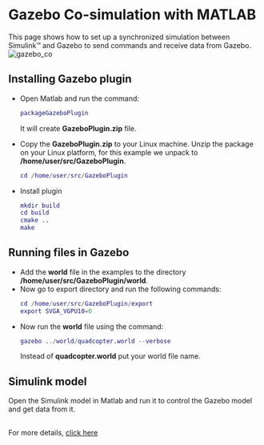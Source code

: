# Gazebo Co-simulation with MATLAB
This page shows how to set up a synchronized simulation between Simulink™ and Gazebo to send commands and receive data from Gazebo.
![gazebo_co](https://github.com/tech-lover-1510/UAV-simulations/assets/136898779/8511ec4b-b4c5-4c31-9dd6-ea1d1136c22e)

## Installing Gazebo plugin
- Open Matlab and run the command:
  ```matlab
  packageGazeboPlugin
  ```
  It will create **GazeboPlugin.zip** file.
  
- Copy the **GazeboPlugin.zip** to your Linux machine. Unzip the package on your Linux platform, for this example we unpack to **/home/user/src/GazeboPlugin**.
  ```matlab
  cd /home/user/src/GazeboPlugin
  ```
- Install plugin
  ```matlab  
  mkdir build
  cd build
  cmake ..
  make
  ```

## Running files in Gazebo
- Add the **world** file in the examples to the directory **/home/user/src/GazeboPlugin/world**.
- Now go to export directory and run the following commands:
  ```matlab
  cd /home/user/src/GazeboPlugin/export
  export SVGA_VGPU10=0
  ```
- Now run the **world** file using the command:
  ```matlab
  gazebo ../world/quadcopter.world --verbose
  ```
  Instead of **quadcopter.world** put your world file name.
  
## Simulink model
 Open the Simulink model in Matlab and run it to control the Gazebo model and get data from it.

##
For more details, [click here](https://in.mathworks.com/help/robotics/ug/perform-co-simulation-between-simulink-and-gazebo.html#PerformCoSimulationBetweenSimulinkAndGazeboExample-2)
